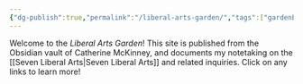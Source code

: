 ```yaml
---
{"dg-publish":true,"permalink":"/liberal-arts-garden/","tags":["gardenEntry"],"created":"2025-06-22T16:18:41.403-04:00","updated":"2025-06-22T16:20:13.630-04:00"}
---
```


Welcome to the *Liberal Arts Garden*! This site is published from the Obsidian vault of Catherine McKinney, and documents my notetaking on the [[Seven Liberal Arts\|Seven Liberal Arts]] and related inquiries. Click on any links to learn more!